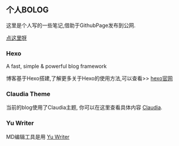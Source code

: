 ## 个人BOLOG

这里是个人写的一些笔记,借助于GithubPage发布到公网.

[点这里呀](https://xuyoze.github.io/index.html)

### Hexo

A fast, simple & powerful blog framework

博客基于Hexo搭建,了解更多关于Hexo的使用方法,可以查看>> [hexo官网](https://hexo.io/)

### Claudia Theme

当前的blog使用了Claudia主题, 你可以在这里查看具体内容 [Claudia](https://github.com/Haojen/hexo-theme-Claudia).

### Yu Writer

MD编辑工具是用 [Yu Writer](https://ivarptr.github.io/yu-writer.site/)